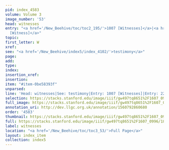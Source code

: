 ```yaml
---
pid: index_4583
volume: Volume 3
image_number: '53'
head: witnesses
entry: "<a href='/New_Beehive/toc/toc2_195/'>1007 [Witnesses]</a>|<a href='/New_Beehive/toc/toc2_386/'>2209
  [Witness]</a>"
topic: 
first_letter: W
xref: 
see: "<a href='/New_Beehive/index5/index_4102/'>testimony</a>"
page: 
add: 
type: 
index: 
insertion_xref: 
insertion: 
item: "#item-0be58393f"
unparsed: 
line: 'Head: witnesses|See: testimony|Entry: 1007 [Witnesses]|Entry: 2209 [Witness]|#item-0be58393f'
selection: https://stacks.stanford.edu/image/iiif/gw497tq8651%2F1607_0996/180,2383,691,202/full/0/default.jpg
full_image: https://stacks.stanford.edu/image/iiif/gw497tq8651%2F1607_0996/full/full/0/default.jpg
annotation_uri: http://dev.llgc.org.uk/annotation/1560792860680
order: '4583'
thumbnail: https://stacks.stanford.edu/image/iiif/gw497tq8651%2F1607_0996/180,2383,691,202/150,/0/default.jpg
full: https://stacks.stanford.edu/image/iiif/gw497tq8651%2F1607_0996/180,2383,691,202/full/0/default.jpg
label: witnesses
location: "<a href='/New_Beehive/toc/toc3_53/'>Full Page</a>"
layout: index_item
collection: index5
---
```

